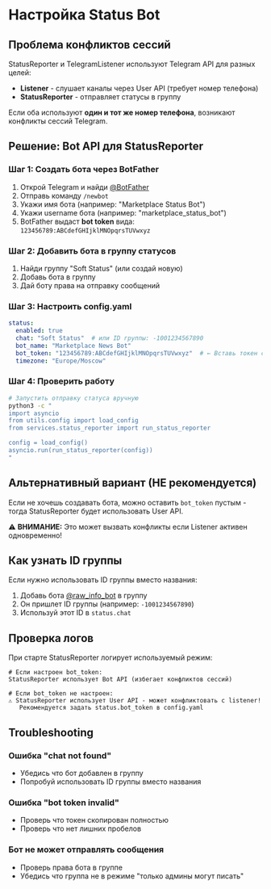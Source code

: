 # Настройка Status Bot

## Проблема конфликтов сессий

StatusReporter и TelegramListener используют Telegram API для разных целей:
- **Listener** - слушает каналы через User API (требует номер телефона)
- **StatusReporter** - отправляет статусы в группу

Если оба используют **один и тот же номер телефона**, возникают конфликты сессий Telegram.

## Решение: Bot API для StatusReporter

### Шаг 1: Создать бота через BotFather

1. Открой Telegram и найди [@BotFather](https://t.me/BotFather)
2. Отправь команду `/newbot`
3. Укажи имя бота (например: "Marketplace Status Bot")
4. Укажи username бота (например: "marketplace_status_bot")
5. BotFather выдаст **bot token** вида: `123456789:ABCdefGHIjklMNOpqrsTUVwxyz`

### Шаг 2: Добавить бота в группу статусов

1. Найди группу "Soft Status" (или создай новую)
2. Добавь бота в группу
3. Дай боту права на отправку сообщений

### Шаг 3: Настроить config.yaml

```yaml
status:
  enabled: true
  chat: "Soft Status"  # или ID группы: -1001234567890
  bot_name: "Marketplace News Bot"
  bot_token: "123456789:ABCdefGHIjklMNOpqrsTUVwxyz"  # ← Вставь токен сюда
  timezone: "Europe/Moscow"
```

### Шаг 4: Проверить работу

```bash
# Запустить отправку статуса вручную
python3 -c "
import asyncio
from utils.config import load_config
from services.status_reporter import run_status_reporter

config = load_config()
asyncio.run(run_status_reporter(config))
"
```

## Альтернативный вариант (НЕ рекомендуется)

Если не хочешь создавать бота, можно оставить `bot_token` пустым - тогда StatusReporter будет использовать User API.

⚠️ **ВНИМАНИЕ:** Это может вызвать конфликты если Listener активен одновременно!

## Как узнать ID группы

Если нужно использовать ID группы вместо названия:

1. Добавь бота [@raw_info_bot](https://t.me/raw_info_bot) в группу
2. Он пришлет ID группы (например: `-1001234567890`)
3. Используй этот ID в `status.chat`

## Проверка логов

При старте StatusReporter логирует используемый режим:

```
# Если настроен bot_token:
StatusReporter использует Bot API (избегает конфликтов сессий)

# Если bot_token не настроен:
⚠️ StatusReporter использует User API - может конфликтовать с listener!
   Рекомендуется задать status.bot_token в config.yaml
```

## Troubleshooting

### Ошибка "chat not found"

- Убедись что бот добавлен в группу
- Попробуй использовать ID группы вместо названия

### Ошибка "bot token invalid"

- Проверь что токен скопирован полностью
- Проверь что нет лишних пробелов

### Бот не может отправлять сообщения

- Проверь права бота в группе
- Убедись что группа не в режиме "только админы могут писать"
